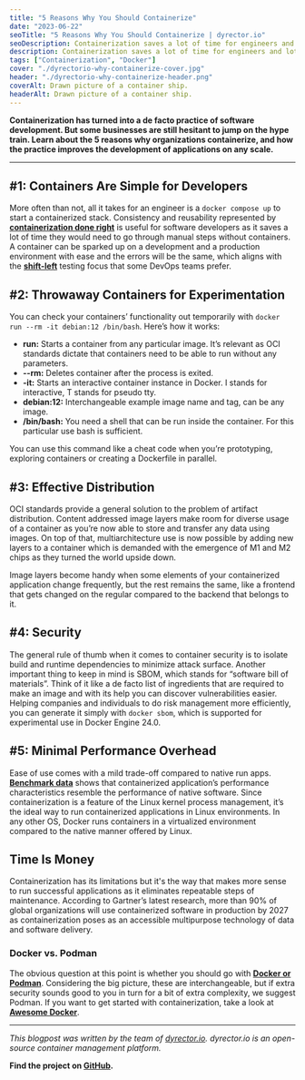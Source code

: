 ```yaml
---
title: "5 Reasons Why You Should Containerize"
date: "2023-06-22"
seoTitle: "5 Reasons Why You Should Containerize | dyrector.io"
seoDescription: Containerization saves a lot of time for engineers and lots of resources for organizations. Here's why you should containerize, too.
description: Containerization saves a lot of time for engineers and lots of resources for organizations. Here's why you should containerize, too.
tags: ["Containerization", "Docker"]
cover: "./dyrectorio-why-containerize-cover.jpg"
header: "./dyrectorio-why-containerize-header.png"
coverAlt: Drawn picture of a container ship.
headerAlt: Drawn picture of a container ship.
---
```


**Containerization has turned into a de facto practice of software development. But some businesses are still hesitant to jump on the hype train. Learn about the 5 reasons why organizations containerize, and how the practice improves the development of applications on any scale.**

---

## #1: Containers Are Simple for Developers

More often than not, all it takes for an engineer is a `docker compose up` to start a containerized stack. Consistency and reusability represented by **[containerization done right](https://blog.dyrector.io/2023-06-15-containerization-best-practices/)** is useful for software developers as it saves a lot of time they would need to go through manual steps without containers. A container can be sparked up on a development and a production environment with ease and the errors will be the same, which aligns with the **[shift-left](https://blog.dyrector.io/2022-02-01-left-vs-right/)** testing focus that some DevOps teams prefer.

## #2: Throwaway Containers for Experimentation

You can check your containers’ functionality out temporarily with `docker run --rm -it debian:12 /bin/bash`. Here’s how it works: 

- **run:** Starts a container from any particular image. It’s relevant as OCI standards dictate that containers need to be able to run without any parameters.
- **--rm:** Deletes container after the process is exited.
- **-it:** Starts an interactive container instance in Docker. I stands for interactive, T stands for pseudo tty.
- **debian:12:** Interchangeable example image name and tag, can be any image.
- **/bin/bash:** You need a shell that can be run inside the container. For this particular use bash is sufficient.

You can use this command like a cheat code when you’re prototyping, exploring containers or creating a Dockerfile in parallel.

## #3: Effective Distribution

OCI standards provide a general solution to the problem of artifact distribution. Content addressed image layers make room for diverse usage of a container as you’re now able to store and transfer any data using images. On top of that, multiarchitecture use is now possible by adding new layers to a container which is demanded with the emergence of M1 and M2 chips as they turned the world upside down.

Image layers become handy when some elements of your containerized application change frequently, but the rest remains the same, like a frontend that gets changed on the regular compared to the backend that belongs to it.

## #4: Security

The general rule of thumb when it comes to container security is to isolate build and runtime dependencies to minimize attack surface. Another important thing to keep in mind is SBOM, which stands for “software bill of materials”. Think of it like a de facto list of ingredients that are required to make an image and with its help you can discover vulnerabilities easier. Helping companies and individuals to do risk management more efficiently, you can generate it simply with `docker sbom`, which is supported for experimental use in Docker Engine 24.0.

## #5: Minimal Performance Overhead

Ease of use comes with a mild trade-off compared to native run apps. **[Benchmark data](https://stackoverflow.com/questions/21889053/what-is-the-runtime-performance-cost-of-a-docker-container)** shows that containerized application’s performance characteristics resemble the performance of native software. Since containerization is a feature of the Linux kernel process management, it’s the ideal way to run containerized applications in Linux environments. In any other OS, Docker runs containers in a virtualized environment compared to the native manner offered by Linux.

## Time Is Money

Containerization has its limitations but it's the way that makes more sense to run successful applications as it eliminates repeatable steps of maintenance. According to Gartner’s latest research, more than 90% of global organizations will use containerized software in production by 2027 as containerization poses as an accessible multipurpose technology of data and software delivery.

### Docker vs. Podman

The obvious question at this point is whether you should go with **[Docker or Podman](https://www.imaginarycloud.com/blog/podman-vs-docker/)**. Considering the big picture, these are interchangeable, but if extra security sounds good to you in turn for a bit of extra complexity, we suggest Podman. If you want to get started with containerization, take a look at **[Awesome Docker](https://github.com/veggiemonk/awesome-docker)**.

---

_This blogpost was written by the team of [dyrector.io](https://dyrectorio.com). dyrector.io is an open-source container management platform._

**Find the project on [GitHub](https://github.com/dyrector-io/dyrectorio/).**
